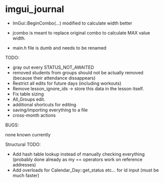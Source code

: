 # imgui_journal

- ImGui::BeginCombo(...) modified to calculate width better

- jcombo is meant to replace original combo to calculate MAX value width.

- main.h file is dumb and needs to be renamed

TODO:
- gray out every STATUS_NOT_AWAITED
- removed students from groups should not be actually removed (because their attendance dissappears)
- Restrict all edits for future days (including workouts)
- Remove lesson_ignore_ids -> store this data in the lesson itself.
- Fix table sizing
- All_Groups edit.
- additional shortcuts for editing
- saving/importing everything to a file
- cross-month actions

BUGS:

none known currently

Structural TODO:
- Add hash table lookup instead of manually checking everything (probably done already as my == operators work on reference addresses)
- Add overloads for Calendar_Day::get_status etc... for id input (must be much faster)